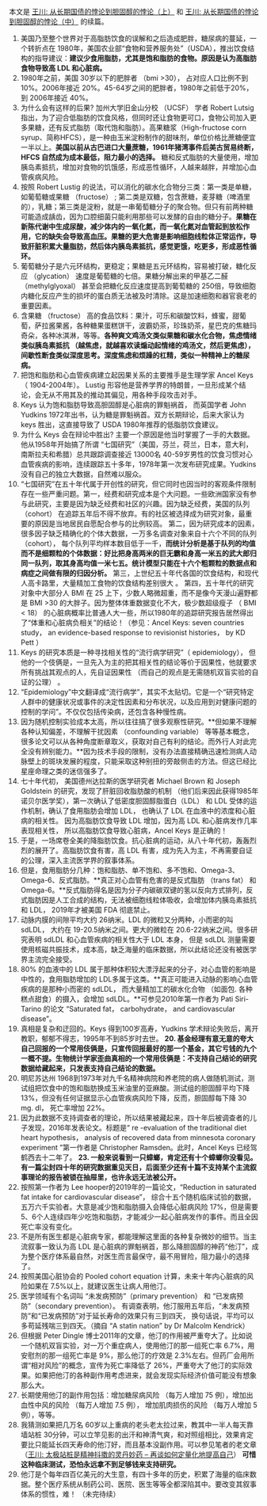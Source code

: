 本文是
[王川: 从长期国债的悖论到胆固醇的悖论（上）](https://chuan.us/archives/<https:/chuan.us/archives/775>)
和
[ 王川: 从长期国债的悖论到胆固醇的悖论（中）](https://chuan.us/archives/<https:/chuan.us/archives/788>)
的续篇。
1. 美国乃至整个世界对于高脂肪饮食的误解和之后造成肥胖，糖尿病的蔓延，一个转折点在 1980年，美国农业部“食物和营养服务处”（USDA），推出饮食结构的指导建议：**建议少食用脂肪，尤其是饱和脂肪的食物。原因是认为高脂肪食物导致高 LDL 和心脏病。**
2. 1980年之前，美国 30岁以下的肥胖者 （bmi >30）， 占对应人口比例不到 10%。2006年接近 20%。45-64岁之间的肥胖者，1980年之前低于20%，到 2006年接近 40%。
3. 为什么会有这样的后果? 加州大学旧金山分校 （UCSF） 学者 Robert Lutsig 指出，为了迎合低脂肪的饮食风格，但同时还让食物更可口，食物公司加入更多果糖，还有反式脂肪（取代饱和脂肪）。高果糖浆（High-fructose corn syrup、简称HFCS），是一种由玉米淀粉制作的甜味剂，单位价格比蔗糖便宜一半以上。**美国以前从古巴进口大量蔗糖，1961年猪湾事件后美古贸易终断，HFCS 自然成为成本最低，阻力最小的选择。** 糖和反式脂肪的大量使用，增加胰岛素抵抗，增加对食物的饥饿感，形成恶性循环，人越来越胖，并增加心血管疾病风险。
4. 按照 Robert Lustig 的说法，可以消化的碳水化合物分三类：第一类是单糖，如葡萄糖或果糖 （fructose） ; 第二类是双糖，包含蔗糖，麦芽糖（啤酒里的），乳糖；第三类是淀粉，就是一串葡萄糖分子的聚合物。但只有前两种糖可能造成龋齿，因为口腔细菌只能利用那些可以发酵的自由的糖分子。**果糖在新陈代谢中生成尿酸，减少体内的一氧化氮，而一氧化氮对血管起到放松作用，它的缺失会导致高血压。果糖的更大危害是影响细胞线粒体正常运作，导致肝脏积累大量脂肪，然后体内胰岛素抵抗，感觉更饿，吃更多，形成恶性循环。**
5. 葡萄糖分子是六元环结构，更稳定；果糖是五元环结构，容易被打破，糖化反应 （glycation） 速度是葡萄糖的七倍。果糖分解出来的甲基乙二醛（methylglyoxal） 甚至会把糖化反应速度提高到葡萄糖的 250倍，导致细胞内糖化反应产生的损坏的蛋白质无法被及时清除。这是加速细胞和器官衰老的重要因素。
6. 含果糖 （fructose） 高的食品饮料：果汁，可乐和碳酸饮料，蜂蜜，甜葡萄，萨拉酱果酱，各种糖果蛋糕饼干，波霸奶茶，珍珠奶茶，星巴克的焦糖玛奇朵，各种冰淇淋，等等。**各种爽文鸡汤文类似果糖和碳水化合物，焦虑情绪类似胰岛素抵抗 （越焦虑，就越喜欢读煽动起情绪的鸡汤文，然后更焦虑），间歇性断食类似深度思考。深度焦虑和烦躁的杠精，类似一种精神上的糖尿病。**
7. 把饱和脂肪和心血管疾病建立起因果关系的主要推手是生理学家 Ancel Keys （ 1904-2004年）。 Lustig 形容他是营养学界的特朗普，一旦形成某个结论，会无从不用其及的推动其偏见，用各种手段攻击对手。
8. Keys 认为饱和脂肪导致高胆固醇是心脏病的罪魁祸首， 而英国学者 John Yudkins 1972年出书，认为糖是罪魁祸首。双方长期辩论，后来大家认为 keys 胜出，这直接导致了 USDA 1980年推荐的低脂肪饮食建议。
9. 为什么 Keys 会在辩论中胜出? 主要一个原因是他当时掌握了一手的大数据。他从1958年开始搞了所谓 “七国研究”（美国，芬兰，荷兰，日本，意大利，南斯拉夫和希腊）总共跟踪调查接近 13000名 40-59岁男性的饮食习惯对心血管疾病的影响，连续跟踪五十多年，1978年第一次发布研究成果。Yudkins 没有自己的独立大数据，自然难以服众。
10. “七国研究”在五十年代属于开创性的研究，但它同时也因当时的客观条件限制存在一些严重问题。第一，经费和研究成本是个大问题。一些欧洲国家没有参与此研究，主要是因为缺乏经费和社区的兴趣。因为缺乏经费，美国的队列 （cohort） 在追踪五年后不得不放弃。有的社区被选择成为研究对象，最重要的原因是当地居民自愿配合参与的比例较高。
第二，因为研究成本的因素，很多因子缺乏精确化的个体大数据，一万多名调查对象来自十六个不同的队列 （cohort）， 每个队列平均样本数目低于一千，**而统计分析是基于队列的均值而不是细颗粒的个体数据：好比把身高两米的巨无霸和身高一米五的武大郎归同一队列，取其身高均值一米七五。统计模型只能在十六个粗颗粒的数据点和病症之间做有限的归因分析。**
第三，上世纪五十年代各国的饮食结构，和现代人高卡路里，大量精加工食物的饮食结构差别很大 。
第四，五十年代的研究对象中大部分人 BMI 在 25 上下，少数人略微超重，而不是像今天漫山遍野都是 BMI >30 的大胖子。因为整体体重数据变化不大，极少数超级瘦子 （ BMI < 18） 的心脏病概率比普通人大一些，所以1980年的追踪研究报告居然得出了“体重和心脏病负相关”的结论！（参见：Ancel Keys: seven countries study， an evidence-based response to revisionist histories， by KD Pett ） 
11. Keys 的研究本质是一种寻找相关性的“流行病学研究”（ epidemiology）， 但他的一个伎俩是，一旦先入为主的把其相关性的结论等价于因果性，他就要求所有挑战其观点的人，先自证因果性 （而自己的观点是无需随机双盲实验的自证的公理） 。
12. “Epidemiology”中文翻译成“流行病学”，其实不太贴切。它是一个“研究特定人群中的健康状况或事件的决定性因素和分布状况，以及应用到对健康问题的控制的学问”。不仅仅包括传染病，还包含各种慢性病。
13. 因为随机控制实验成本太高，所以往往搞了很多观察性研究。**但如果不理解各种认知偏差，不理解干扰因素 （confounding variable） 等等基本概念，很多论文可以从各种角度断章取义，获取对自己有利的结论。而外行人对此完全没有辨别能力。**因为技术手段的限制，没有办法直接精确迅速检测病人动脉壁上的斑块发展的程度，只能采取这种别扭的旁敲侧击的方法。但这已经比星座命理之类的迷信强多了。
14. 七十年代初， 美国德州达拉斯的医学研究者 Michael Brown 和 Joseph Goldstein 的研究，发现了肝脏回收脂肪酸的机制 （他们后来因此获得1985年诺贝尔医学奖），第一次确认了低密度胆固醇脂蛋白（LDL） 和 LDL 受体的运作机制，确认了食用脂肪会增加 LDL， 也确认了 LDL 在血液中的浓度和心脏病的相关性。
因为高脂肪饮食导致 LDL 增加，因为高 LDL 和心脏病发作几率表现相关性， 所以高脂肪饮食导致心脏病，Ancel Keys 是正确的！
15. 于是，一场席卷全美的降脂肪饮食。抗心脏病的运动，从八十年代初，轰轰烈烈的展开了。高脂肪饮食有害，高 LDL 有害，成为先入为主，不再需要自证的公理，深入主流医学界的叙事体系。
16. 但是，食用脂肪分几种：饱和脂肪、单不饱和、多不饱和、Omega-3、Omega-6、反式脂肪。**真正对心血管有危害的是反式脂肪 （trans fat） 和Omega-6。**反式脂肪得名是因为分子内碳碳双键的氢以反向方式排列，反式脂肪因是人工合成的结构，无法被细胞线粒体吸收，会增加体内胰岛素抵抗和 LDL， 2019年才被美国 FDA 彻底禁止。
17. 动脉内膜的间隙平均大约 26纳米。LDL 的微粒又分两种，小而密的叫 sdLDL， 大约在 19-20.5纳米之间。更大的微粒在 20.6-22纳米之间。很多研究表明 sdLDL 和心血管疾病的相关性大于 LDL 本身， 但是 sdLDL 测量需要使用核磁共振技术，成本高，缺乏海量的临床数据，所以此结论还没有被医学界主流完全接受。
18. 80% 的血液中的 LDL 属于那种体积较大漂浮起来的分子，对心血管的影响是中性的，食用脂肪增加的 LDL多属于这类。**真正可能进入动脉的影响心血管疾病的是那种小而密的 sdLDL， 而大量精加工的碳水化合物 （如面包. 各种糕点甜食）的摄入，会增加 sdLDL。**可参见2010年第一作者为 Pati Siri-Tarino 的论文 “Saturated fat， carbohydrate， and cardiovascular disease”。
19. 真相是复杂和迂回的。Keys 得到100岁高寿，Yudkins 学术辩论失败后，离开教职，郁郁不得志，1995年不到85岁时去世。
**20. 基金经理有意无意的夸大自己回报的一个常用伎俩是，只宣传回报最好的那一个基金，其它亏钱的九个一概不提。生物统计学家歪曲真相的一个常用伎俩是：不支持自己结论的研究数据给藏起来，只发表支持自己结论的数据。**
21. 明尼苏达州 1968到1973年对九千名精神病院和养老院的病人做随机测试，测试组把饮食中的饱和脂肪换成玉米油里的亚麻酸。测试组的胆固醇平均下降 13%，但没有任何证据显示心血管疾病风险下降，反而，胆固醇每下降 30 mg. dl， 死亡率增加 22%。
22. 因为此数据不支持调查者的理论，所以结果被藏起来，四十年后被调查者的儿子发现，2016年发表论文。标题是“ re -evaluation of the traditional diet heart hypothesis， analysis of recovered data from minnesota coronary experiment ”第一作者是 Christopher Ramsden。此时，Ancel Keys 已经驾鹤西去十二年了。
**23. 一般来说看到一只蟑螂，肯定还有十个蟑螂你没看见。有一篇尘封四十年的研究数据重见天日，后面至少还有十篇不支持某个主流叙事理论的报告被锁在抽屉里，也许永远无法被公开。**
24. 按照第一作者为 Lee hooper的2019年的一篇论文，“Reduction in saturated fat intake for cardiovascular disease”， 综合十五个随机临床试验的数据，五万六千实验者。大意是减少饱和脂肪摄入会降低心脏病风险 17%，但是需要 5、6个人连续四年少吃饱和脂肪，才能减少一起心脏病发作的事件。而且全因死亡率没有变化。
25. 不是所有医生都是心脏病专家，都能理解这里面的各种复杂微妙的细节。当主流叙事一致认为高 LDL 是心脏病的罪魁祸首，那么降胆固醇的神药“他汀”，成为整个医疗体系最自然，对医生而言最保守，最不用冒险，阻力最小的选择了。
26. 按照美国心脏协会的 Pooled cohort equation 计算，未来十年内心脏病的风险如果在 7.5%以上，就建议医生让病人用他汀。
27. 医学领域有个名词叫 “未发病预防”（primary prevention） 和 “已发病预防”（secondary prevention）。 有调查表明，他汀服用五年后，“未发病预防”和“已发病预防”对于延长寿命的效果只有三到四天， 换句话说，平均可以多苟延残喘三到四天。（摘自 “A statin nation” by Dr Malcolm Kendrick） 
28. 但根据 Peter Dingle 博士2011年的文章，他汀的作用被严重夸大了。比如说一个随机双盲实验，对一万个重症病人，使用他汀的那一组死亡率 6.7%，用安慰剂的那一组死亡率是 9%，那么他汀的疗效是 2.3%左右。但药厂会用所谓“相对风险”的概念，宣传为死亡率降低了 26%，严重夸大了他汀的实际效果。如果把他汀的各种副作用考虑进来，就会发现实际经济价值可能没有想象那么大。
29. 长期使用他汀的副作用包括：增加糖尿病风险 （每万人增加 75 例），增加出血性中风的风险 （每万人增加 7.5 例）， 增加肌肉损伤的风险 （每万人增加 5 例），等等。
30. 我猜测如果把几万名 60岁以上重病的老头老太拉过来，教其中一半人每天靠墙站桩 30分钟，可以立竿见影的出汗和神清气爽，和对照组相比，效果肯定要比只能延长四天寿命的他汀好，而且基本没副作用。可以参见笔者的老文章（[王川: 太极站桩是精神抖擞的灵丹妙药 – 再谈如何定量化地提高自己](https://chuan.us/archives/<https:/mp.weixin.qq.com/s?__biz=MzA3MzE5MjM2Mw==&mid=402277855&idx=1&sn=2fa1db7c4c6b660d621227802c9ec082&chksm=0d1c231b3a6baa0deba64f81142763ac9eb5f0e8fbb7d224dc01d027880f31a4f2901244b404&scene=21#wechat_redirect>)）
**可惜这种临床测试，恐怕永远拿不到足够钱来支持研究。**
31. 他汀是个每年四百亿美元的大生意，有四十多年的历史，积累了海量的临床数据。整个医疗系统从制药公司、医院、医生等等全都深陷其中。要改变其叙事体系的惯性，难！
（未完待续）
